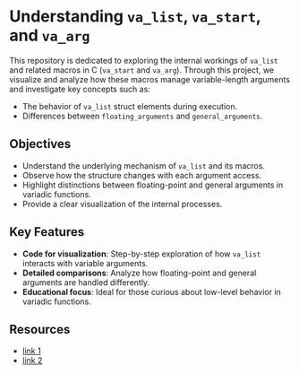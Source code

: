 # Understanding `va_list`, `va_start`, and `va_arg`

This repository is dedicated to exploring the internal workings of `va_list` and related macros in C (`va_start` and `va_arg`). Through this project, we visualize and analyze how these macros manage variable-length arguments and investigate key concepts such as:

- The behavior of `va_list` struct elements during execution.
- Differences between `floating_arguments` and `general_arguments`.

## Objectives

- Understand the underlying mechanism of `va_list` and its macros.
- Observe how the structure changes with each argument access.
- Highlight distinctions between floating-point and general arguments in variadic functions.
- Provide a clear visualization of the internal processes.

## Key Features

- **Code for visualization**: Step-by-step exploration of how `va_list` interacts with variable arguments.
- **Detailed comparisons**: Analyze how floating-point and general arguments are handled differently.
- **Educational focus**: Ideal for those curious about low-level behavior in variadic functions.

## Resources

* [link 1](https://miro.com/app/board/uXjVN-42a5k=/)
* [link 2](https://softwareengineering.stackexchange.com/questions/232838/what-is-the-underlying-mechanism-behind-va-list-and-where-is-it-defined)
